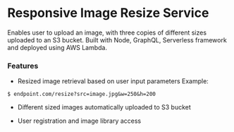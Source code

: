 # Responsive Image Resize Service 

Enables user to upload an image, with three copies of different sizes uploaded to an S3 bucket. Built with Node, GraphQL, Serverless framework and deployed using AWS Lambda.  

### Features

- Resized image retrieval based on user input parameters
Example:
```
$ endpoint.com/resize?src=image.jpg&w=250&h=200
```

- Different sized images automatically uploaded to S3 bucket

- User registration and image library access
